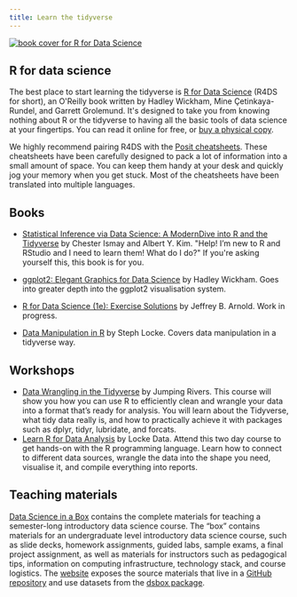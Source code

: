 ```yaml
---
title: Learn the tidyverse
---
```


<a href="https://www.amazon.com/dp/1492097403?&tag=hadlwick-20"><img class="bookCover" src="../images/cover.png" alt="book cover for R for Data Science"></a>

<h2 class='noTrickPadding' id='r4ds'>R for data science</h2>

The best place to start learning the tidyverse is [R for Data Science](https://r4ds.hadley.nz/) (R4DS for short), an O'Reilly book written by Hadley Wickham, Mine Çetinkaya-Rundel, and Garrett Grolemund. It's designed to take you from knowing nothing about R or the tidyverse to having all the basic tools of data science at your fingertips. You can read it online for free, or [buy a physical copy](https://www.amazon.com/dp/1492097403?&tag=hadlwick-20). 

We highly recommend pairing R4DS with the [Posit cheatsheets](https://posit.co/resources/cheatsheets/). These cheatsheets have been carefully designed to pack a lot of information into a small amount of space. You can keep them handy at your desk and quickly jog your memory when you get stuck. Most of the cheatsheets have been translated into multiple languages.

## Books

* [Statistical Inference via Data Science: A ModernDive into R and the Tidyverse](https://www.moderndive.com/) by
  Chester Ismay and Albert Y. Kim. "Help! I’m new to R and RStudio and I need to learn them! What do I do?" If you're asking yourself this, this book is for you.

* [ggplot2: Elegant Graphics for Data Science](https://ggplot2-book.org/) by 
  Hadley Wickham. Goes into greater depth into the ggplot2 visualisation 
  system.

* [R for Data Science (1e): Exercise Solutions](https://jrnold.github.io/r4ds-exercise-solutions/) 
  by Jeffrey B. Arnold. Work in progress.

* [Data Manipulation in R](http://geni.us/datamanipulationir) by Steph Locke. Covers data manipulation in a tidyverse way.

## Workshops

  * [Data Wrangling in the Tidyverse](https://www.jumpingrivers.com/training/course/data-tidyverse-dplyr-tidyr-lubridate-forcats/) by Jumping Rivers. This course will show you how you can use R to efficiently clean and wrangle your data into a format that’s ready for analysis. You will learn about the Tidyverse, what tidy data really is, and how to practically achieve it with packages such as dplyr, tidyr, lubridate, and forcats.
  * [Learn R for Data Analysis](https://itsalocke.com/courses/intro-to-r/) by Locke Data. Attend this two day course to get hands-on with the R programming language. Learn how to connect to different data sources, wrangle the data into the shape you need, visualise it, and compile everything into reports.

## Teaching materials

[Data Science in a Box](https://datasciencebox.org/) contains the complete materials for teaching a semester-long introductory data science course. The “box” contains materials for an undergraduate level introductory data science course, such as slide decks, homework assignments, guided labs, sample exams, a final project assignment, as well as materials for instructors such as pedagogical tips, information on computing infrastructure, technology stack, and course logistics. The [website](https://datasciencebox.org/) exposes the source materials that live in a [GitHub repository](https://github.com/rstudio-education/datascience-box) and use datasets from the [dsbox package](https://github.com/tidyverse/dsbox).

